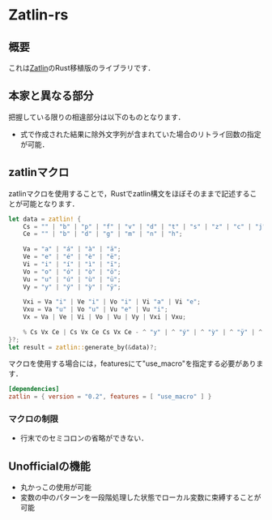 # Zatlin-rs
## 概要
これは[Zatlin](https://github.com/Ziphil/Zatlin)のRust移植版のライブラリです．

## 本家と異なる部分
把握している限りの相違部分は以下のものとなります．
* 式で作成された結果に除外文字列が含まれていた場合のリトライ回数の指定が可能．

## zatlinマクロ
zatlinマクロを使用することで，Rustでzatlin構文をほぼそのままで記述することが可能となります．
```rust
let data = zatlin! {
    Cs = "" | "b" | "p" | "f" | "v" | "d" | "t" | "s" | "z" | "c" | "j" | "g" | "k" | "h" | "q" | "r" | "w" | "n" | "m";
    Ce = "" | "b" | "d" | "g" | "m" | "n" | "h";
    
    Va = "a" | "á" | "à" | "ä";
    Ve = "e" | "é" | "è" | "ë";
    Vi = "i" | "í" | "ì" | "ï";
    Vo = "o" | "ó" | "ò" | "ö";
    Vu = "u" | "ú" | "ù" | "ü";
    Vy = "y" | "ý" | "ỳ" | "ÿ";
    
    Vxi = Va "i" | Ve "i" | Vo "i" | Vi "a" | Vi "e";
    Vxu = Va "u" | Vo "u" | Vu "e" | Vu "i";
    Vx = Va | Ve | Vi | Vo | Vu | Vy | Vxi | Vxu;
    
    % Cs Vx Ce | Cs Vx Ce Cs Vx Ce - ^ "y" | ^ "ý" | ^ "ỳ" | ^ "ÿ" | ^ "wu" | ^ "wú" | ^ "wù" | ^ "wü" | ^ "hy" | ^ "hý" | ^ "hỳ" | ^ "hÿ" | ^ "qy" | ^ "qý" | ^ "qỳ" | ^ "qÿ" | ^ "ry" | ^ "rý" | ^ "rỳ" | ^ "rÿ" | ^ "ny" | ^ "ný" | ^ "nỳ" | ^ "nÿ" | ^ "my" | ^ "mý" | ^ "mỳ" | ^ "mÿ";
}?;
let result = zatlin::generate_by(&data)?;
```
マクロを使用する場合には，featuresにて"use_macro"を指定する必要があります．
```toml
[dependencies]
zatlin = { version = "0.2", features = [ "use_macro" ] }
```

### マクロの制限
* 行末でのセミコロンの省略ができない．

## Unofficialの機能
* 丸かっこの使用が可能
* 変数の中のパターンを一段階処理した状態でローカル変数に束縛することが可能